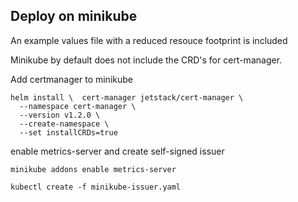 ## Deploy on minikube

An example values file with a reduced resouce footprint is included


Minikube by default does not include the CRD's for cert-manager. 

Add certmanager to minikube

```
helm install \  cert-manager jetstack/cert-manager \                 
  --namespace cert-manager \
  --version v1.2.0 \
  --create-namespace \
  --set installCRDs=true
```

enable metrics-server and create self-signed issuer

`minikube addons enable metrics-server`

`kubectl create -f minikube-issuer.yaml`
